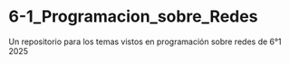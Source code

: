 # 6-1_Programacion_sobre_Redes
Un repositorio para los temas vistos en programación sobre redes de 6°1 2025
